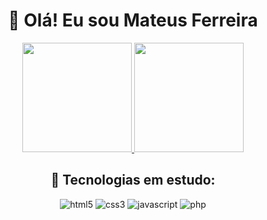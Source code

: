<div align="center">
<h1>👋 Olá! Eu sou Mateus Ferreira</h1>

<div style="display: inline-block;">
	<a href="https://github.com/Mateus-53">
	  <img height="175em" src="https://github-readme-stats.vercel.app/api?username=Mateus-53&show_icons=true&theme=great-gatsby&include_all_commits=true&count_private=true" />
	  <img height="175em" src="https://github-readme-stats.vercel.app/api/top-langs/?username=Mateus-53&layout=compact&langs_count=7&theme=great-gatsby" />
  </a>
</div>

<h2>📖 Tecnologias em estudo:</h2>

<div style="display: inline-block;">
  <img src="https://img.shields.io/badge/HTML5-E34F26?style=for-the-badge&logo=html5&logoColor=white" alt="html5" >
  <img src="https://img.shields.io/badge/CSS3-1572B6?style=for-the-badge&logo=css3&logoColor=white" alt="css3" >
  <img src="https://img.shields.io/badge/JavaScript-323330?style=for-the-badge&logo=javascript&logoColor=F7DF1E" alt="javascript" >
  <img src="https://img.shields.io/badge/PHP-777BB4?style=for-the-badge&logo=php&logoColor=white" alt="php" >
</div>
</div>
